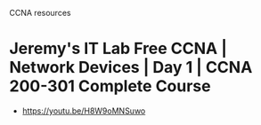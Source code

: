 CCNA resources
 # Jeremy's IT Lab Free CCNA | Network Devices | Day 1 | CCNA 200-301 Complete Course
- https://youtu.be/H8W9oMNSuwo
